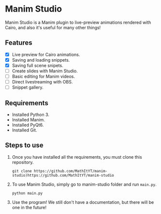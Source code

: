 # Manim Studio
Manim Studio is a Manim plugin to live-preview animations rendered with Cairo, and also it's useful for many other things!

## Features
- [x] Live preview for Cairo animations.
- [x] Saving and loading snippets.
- [x] Saving full scene snipets.
- [ ] Create slides with Manim Studio.
- [ ] Basic editing for Manim videos.
- [ ] Direct livestreaming with OBS.
- [ ] Snippet gallery.

## Requirements
- Installed Python 3.
- Installed Manim.
- Installed PyQt6.
- Installed Git.

## Steps to use
1. Once you have installed all the requirements, you must clone this repository.
   
   ```git clone https://github.com/MathItYT/manim-studio)https://github.com/MathItYT/manim-studio```
3. To use Manim Studio, simply go to manim-studio folder and run `main.py`.
   
   ```python main.py```
5. Use the program! We still don't have a documentation, but there will be one in the future!
